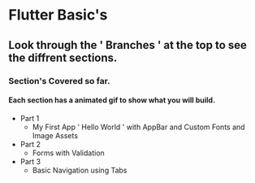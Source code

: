 # Flutter Basic's

## Look through the ' Branches ' at the top to see the diffrent sections.

### Section's Covered so far.

#### Each section has a animated gif to show what you will build. 

- Part 1 
  - My First App ' Hello World ' with AppBar and Custom Fonts and Image Assets
- Part 2 
  - Forms with Validation
- Part 3
  - Basic Navigation using Tabs
